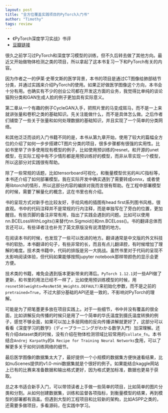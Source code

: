 ```yaml
---
layout: post
title: "全方位覆盖实践项目的PyTorch入门书"
author: "Timothy"
tags: review 
---
```


- 《PyTorch深度学习实战》书评
- [豆瓣链接](https://book.douban.com/subject/35776474/)

很久之前学习过PyTorch和深度学习模型的训练，但不久后转去做了其他方向。最近又开始做物体检测之类的项目，所以拿起了这本书复习一下和PyTorch有关的内容。

因为作者之一的伊莱·史蒂文斯的医学背景，本书的项目是通过CT图像给肺部结节分类，并通过实践来介绍PyTorch的使用。如果正好做医学图像这个方向，本书会十分有用。也确实有不少的创业公司都在开发这方面的业务，我觉得比单纯的谈论猫狗分类和GAN生成人脸的例子更加具有实际意义。

第二章从一个有趣的例子CycleGAN入手，把照片里的马变成斑马，而不是一上来就讲张量和卷积之类的基础知识。先关注能做什么，而不是具体怎么做。之后作者们铺垫了一些关于张量和如何处理数据的基础知识，并且实现了一个简单的分类网络。

和其他泛泛而谈的入门书籍不同的是，本书从第九章开始，使用了较大的篇幅全方位的介绍了如何一步步搭建CT图片分类的项目，很多步骤都有很强的实用性。比如书里举了许多使用现有模型的例子，比如使用预训练的resnet，和开源的unet模型，在实际工程中有不少情形都是用预训练好的模型，而非从零实现一个模型，所以这部分对实践很有帮助。

除了一些常规的话题，比如tensorboard可视化，和衡量模型优劣的AUC指标等，本书还介绍了如何部署模型。我在实际开发中确实遇到了需要转成onnx，或者使用libtorch的情形，所以这部分内容的编排对我而言很有帮助。在工程中部署模型的时候，需要了解量化的概念，这在书里也有介绍。

书的呈现方式对新手也比较友好，手绘风格的插图有head first系列图书风格，很直观。书中的代码注释并不是常规的行内注释，而是单独写在了旁白的位置，更加醒目。有些页脚的备注非常有用，指出了实践会遇到的问题。比如可以使用nn.BCELossWithLogits()来替代nn.Sigmoid()和nn.BCELoss()。书的翻译总体而言还可以，有些译者注也补充了英文原版没有说清楚的地方。

在阅读本书的时候，也发现了一些可以改进的地方。翻译通常是中文版的外文科技书的软肋，本书翻译的句子，有些非常的长，而且有点儿翻译腔，有时候增加了理解的难度。技术类书籍中，代码的排版是另一大挑战。虽然书里对于代码的呈现不太影响阅读体验，但代码如果能够按照jupyter notebook那样带颜色的显示会更方便。

技术类的书籍，难免会遇到版本更新带来的滞后。`PyTorch 1.12.1`对一些API做了更新，和书里的用法已经不一样了，比如使用预训练模型的时候，用`resnet50(weights=ResNet50_Weights.DEFAULT)`来初始化参数，而不是之前的`pretrained=True`，不过大部分基础的API还是一致的，不影响对PyTorch的理解。

可能是为了把笔墨更多放在项目实践上。对于一些细节，书中并没有覆盖的很全面，比如讲解反向传播的时候只是用了一个简单的华氏温度到摄氏温度转换的例子，感觉不够全面，如果可以加上多层网络的反向传播讲解就更好了，这部分可以看看《深度学习的数学》（ディープラーニングがわかる数学入門）加深理解。还有介绍dataset类的时候，没有介绍在物体检测领域比较常用的`collate_fn`。本书结合`Andrej Karpathy`的`A Recipe for Training Neural Networks`食用，可以了解更多关于如何训练网络的细节。

最后医学图像的数据集太大了，最好提供一个小规模的数据集方便快速看结果，比如nuScenes提供的v1.0-mini数据集就是个很好的例子。如果能结合kaggle网站上已有的比赛来准备数据和输出格式更好，因为格式更加标准，数据也更易于获取。

总之本书适合新手入门，可以带领读者上手做一些简单的项目，比如简单的图片分类和分割。从如何创建数据集，训练和监督各项指标，到衡量模型的结果，再到模型的部署都有涵盖。但遇到大型的工程项目和比较新的架构，比如ASPP之类的，还需要多做项目，多看源码，在实践中学习。























